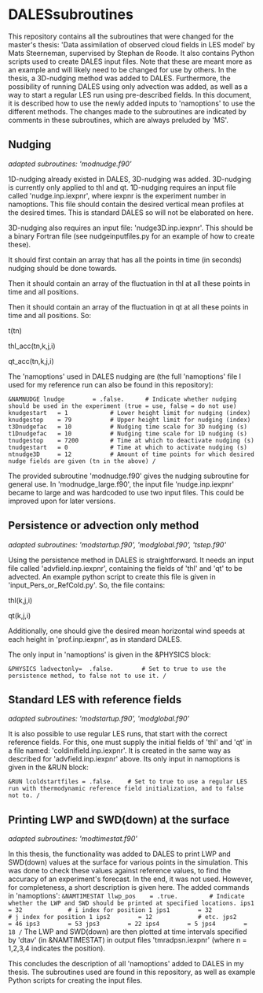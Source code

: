# DALESsubroutines
This repository contains all the subroutines that were changed for the master's thesis: 'Data assimilation of observed cloud fields in LES model' by Mats Steerneman, supervised by Stephan de Roode.
It also contains Python scripts used to create DALES input files. Note that these are meant more as an example and will likely need to be changed for use by others.
In the thesis, a 3D-nudging method was added to DALES. Furthermore, the possibility of running DALES using only advection was added, as well as a way to start a regular LES run using pre-described fields.
In this document, it is described how to use the newly added inputs to 'namoptions' to use the different methods. The changes made to the subroutines are indicated by comments in these subroutines, which are always preluded by 'MS'.

## Nudging 
*adapted subroutines: 'modnudge.f90'*

1D-nudging already existed in DALES, 3D-nudging was added. 3D-nudging is currently only applied to thl and qt. 1D-nudging requires an input file called 'nudge.inp.iexpnr', where iexpnr is the experiment number in namoptions.
This file should contain the desired vertical mean profiles at the desired times. This is standard DALES so will not be elaborated on here.

3D-nudging also requires an input file: 'nudge3D.inp.iexpnr'. This should be a binary Fortran file (see nudgeinputfiles.py for an example of how to create these).

It should first contain an array that has all the points in time (in seconds) nudging should be done towards.

Then it should contain an array of the fluctuation in thl at all these points in time and all positions.

Then it should contain an array of the fluctuation in qt at all these points in time and all positions.
So:

t(tn)

thl_acc(tn,k,j,i)

qt_acc(tn,k,j,i)

The 'namoptions' used in DALES nudging are (the full 'namoptions' file I used for my reference run can also be found in this repository):

``
&NAMNUDGE
lnudge        = .false.      # Indicate whether nudging should be used in the experiment (true = use, false = do not use)
knudgestart   = 1            # Lower height limit for nudging (index)
knudgestop    = 79           # Upper height limit for nudging (index)
t3Dnudgefac   = 10           # Nudging time scale for 3D nudging (s)
t1Dnudgefac   = 10           # Nudging time scale for 1D nudging (s)
tnudgestop    = 7200         # Time at which to deactivate nudging (s) 
tnudgestart   = 0            # Time at which to activate nudging (s)
ntnudge3D     = 12           # Amount of time points for which desired nudge fields are given (tn in the above)
/
``

The provided subroutine 'modnudge.f90' gives the nudging subroutine for general use. In 'modnudge_large.f90', the input file 'nudge.inp.iexpnr' became to large and was hardcoded to use two input files. This could be improved upon for later versions.

## Persistence or advection only method
*adapted subroutines: 'modstartup.f90', 'modglobal.f90', 'tstep.f90'*

Using the persistence method in DALES is straightforward. It needs an input file called 'advfield.inp.iexpnr', containing the fields of 'thl' and 'qt' to be advected. An example python script to create this file is given in 'input_Pers_or_RefCold.py'.
So, the file contains:

thl(k,j,i)

qt(k,j,i)

Additionally, one should give the desired mean horizontal wind speeds at each height in 'prof.inp.iexpnr', as in standard DALES.

The only input in 'namoptions' is given in the &PHYSICS block:

``
&PHYSICS
ladvectonly=  .false.        # Set to true to use the persistence method, to false not to use it.
/
``

## Standard LES with reference fields
*adapted subroutines: 'modstartup.f90', 'modglobal.f90'*

It is also possible to use regular LES runs, that start with the correct reference fields. For this, one must supply the initial fields of 'thl' and 'qt' in a file named: 'coldinifield.inp.iexpnr'. It is created in the same way as described for 'advfield.inp.iexpnr' above. Its only input in namoptions is given in the &RUN block:

``
&RUN
lcoldstartfiles = .false.    # Set to true to use a regular LES run with thermodynamic reference field initialization, and to false not to.
/
``

## Printing LWP and SWD(down) at the surface
*adapted subroutines: 'modtimestat.f90'*

In this thesis, the functionality was added to DALES to print LWP and SWD(down) values at the surface for various points in the simulation. This was done to check these values against reference values, to find the accuracy of an experiment's forecast. In the end, it was not used. However, for completeness, a short description is given here. The added commands in 'namoptions':
``
&NAMTIMESTAT
llwp_pos    = .true.         # Indicate whether the LWP and SWD should be printed at specified locations.
ips1        = 32             # i index for position 1
jps1        = 32             # j index for position 1
ips2        = 12             # etc.
jps2        = 46
ips3        = 53
jps3        = 22
ips4        = 5
jps4        = 18
/
``
The LWP and SWD(down) are then plotted at time intervals specified by 'dtav' (in &NAMTIMESTAT) in output files 'tmradpsn.iexpnr' (where n = 1,2,3,4 indicates the position).

This concludes the description of all 'namoptions' added to DALES in my thesis. The subroutines used are found in this repository, as well as example Python scripts for creating the input files.
